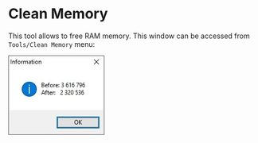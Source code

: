 # Clean Memory

This tool allows to free RAM memory. This window can be accessed from `Tools/Clean Memory` menu:

![](https://github.com/G1ANT-Robot/G1ANT.Manual/blob/develop/-assets/clean-memory.jpg)


